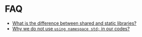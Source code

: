 # FAQ

* [What is the difference between shared and static libraries?](https://stackoverflow.com/questions/2649334/difference-between-static-and-shared-libraries)
* [Why we do not use `using namespace std;` in our codes?](https://stackoverflow.com/questions/1452721/why-is-using-namespace-std-considered-bad-practice)

